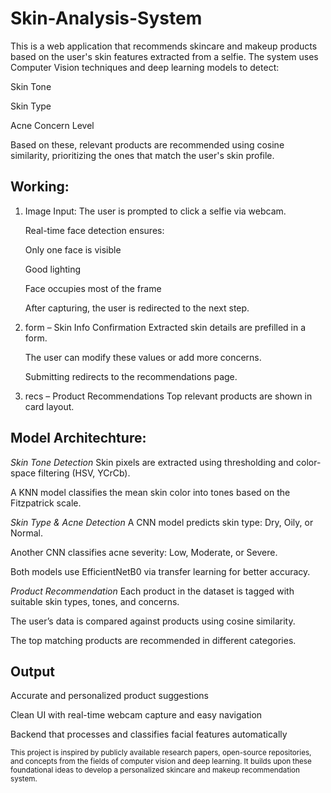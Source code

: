 # Skin-Analysis-System
This is a web application that recommends skincare and makeup products based on the user's skin features extracted from a selfie. The system uses Computer Vision techniques and deep learning models to detect:

Skin Tone

Skin Type

Acne Concern Level

Based on these, relevant products are recommended using cosine similarity, prioritizing the ones that match the user's skin profile.

## Working:
1. Image Input:
   The user is prompted to click a selfie via webcam.

   Real-time face detection ensures:

   Only one face is visible

   Good lighting

   Face occupies most of the frame

   After capturing, the user is redirected to the next step.

2. form – Skin Info Confirmation
   Extracted skin details are prefilled in a form.

   The user can modify these values or add more concerns.

   Submitting redirects to the recommendations page.

3. recs – Product Recommendations
   Top relevant products are shown in card layout.

## Model Architechture:
*Skin Tone Detection*
Skin pixels are extracted using thresholding and color-space filtering (HSV, YCrCb).

A KNN model classifies the mean skin color into tones based on the Fitzpatrick scale.

*Skin Type & Acne Detection*
A CNN model predicts skin type: Dry, Oily, or Normal.

Another CNN classifies acne severity: Low, Moderate, or Severe.

Both models use EfficientNetB0 via transfer learning for better accuracy.

*Product Recommendation*
Each product in the dataset is tagged with suitable skin types, tones, and concerns.

The user’s data is compared against products using cosine similarity.

The top matching products are recommended in different categories.

## Output
Accurate and personalized product suggestions

Clean UI with real-time webcam capture and easy navigation

Backend that processes and classifies facial features automatically

<sub>This project is inspired by publicly available research papers, open-source repositories, and concepts from the fields of computer vision and deep learning. It builds upon these foundational ideas to develop a personalized skincare and makeup recommendation system.</sub>







